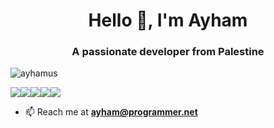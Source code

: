 <h1 align="center">Hello 👋, I'm Ayham</h1>
<h3 align="center">A passionate developer from Palestine</h3>

<p align="left"> <img src="https://komarev.com/ghpvc/?username=ayhamus&label=Profile%20views&color=0e75b6&style=flat" alt="ayhamus" /> </p>
<img src="https://img.shields.io/badge/HTML-EXPERT-red"><img src="https://img.shields.io/badge/CSS-EXPERT-orange"><img src="https://img.shields.io/badge/PYTHON-EXPERT-yellow"><img src="https://img.shields.io/badge/CSHARP-GOOD-good"><img src="https://img.shields.io/badge/PHP-GOOD-purple">

- 📫 Reach me at **ayham@programmer.net**

</p>
